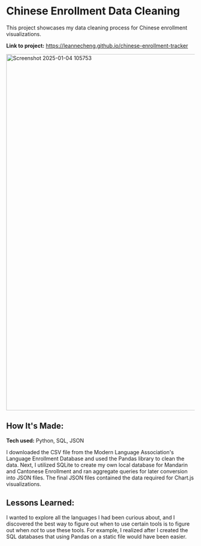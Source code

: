 # Chinese Enrollment Data Cleaning
This project showcases my data cleaning process for Chinese enrollment visualizations. 

**Link to project:** https://leannecheng.github.io/chinese-enrollment-tracker


<img width="950" alt="Screenshot 2025-01-04 105753" src="https://github.com/user-attachments/assets/ed79e02c-2684-4511-897e-d3a0021c4ebc" />

## How It's Made:

**Tech used:** Python, SQL, JSON

I downloaded the CSV file from the Modern Language Association's Language Enrollment Database and used the Pandas library to clean the data. Next, I utilized SQLite to create my own local database for Mandarin and Cantonese Enrollment and ran aggregate queries for later conversion into JSON files. The final JSON files contained the data required for Chart.js visualizations.

## Lessons Learned:

I wanted to explore all the languages I had been curious about, and I discovered the best way to figure out when to use certain tools is to figure out when *not* to use these tools. For example, I realized after I created the SQL databases that using Pandas on a static file would have been easier. 
